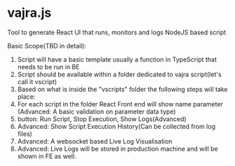 # vajra.js
Tool to generate React UI that runs, monitors and logs NodeJS based script

Basic Scope(TBD in detail):
1. Script will have a basic template usually a function in TypeScript that needs to be run in BE
2. Script should be available within a folder dedicated to vajra script(let's call it vscript)
3. Based on what is inside the "vscripts" folder the following steps will take place:
  4. For each script in the folder React Front end will show name parameter (Advanced: A basic validation on parameter data type)
  5. button: Run Script, Stop Execution, Show Logs(Advanced)
  6. Advanced: Show Script Execution History(Can be collected from log files)
7. Advanced: A websocket based Live Log Visualisation
8. Advanced: Live Logs will be stored in production machine and will be shown in FE as well.
